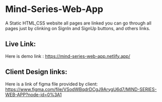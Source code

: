 # Mind-Series-Web-App
A Static HTML,CSS website all pages are linked you can go through all pages just by clinking on SignIn and SignUp buttons, and others links.
## Live Link:
Here is demo link : <a href="https://mind-series-web-app.netlify.app/" target="_blank"> https://mind-series-web-app.netlify.app/</a>

## Client Design links: 
Here is a link of figma file provided by client: https://www.figma.com/file/VSodWBqdrDCgJ9ArygU6d7/MIND-SERIES-WEB-APP?node-id=0%3A1


